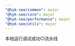 ```yaml
---
"@hyk-see/common": major
"@hyk-see/core": major
"@hyk-see/performance": major
"@hyk-see/utils": major
---
```


本地运行调试成功CI流水线
